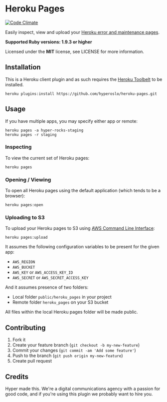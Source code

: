 # Heroku Pages

[![Code Climate](https://codeclimate.com/github/hyperoslo/heroku-pages.png)](https://codeclimate.com/github/hyperoslo/heroku-pages)

Easily inspect, view and upload your [Heroku error and maintenance pages](https://devcenter.heroku.com/articles/error-pages#customize-pages).

**Supported Ruby versions: 1.9.3 or higher**

Licensed under the **MIT** license, see LICENSE for more information.


## Installation

This is a Heroku client plugin and as such requires the [Heroku Toolbelt](https://toolbelt.heroku.com/) to be installed.

```shell
heroku plugins:install https://github.com/hyperoslo/heroku-pages.git
```


## Usage

If you have multiple apps, you may specify either app or remote:

```shell
heroku pages -a hyper-rocks-staging
heroku pages -r staging
```

### Inspecting

To view the current set of Heroku pages:

```shell
heroku pages
```

### Opening / Viewing

To open all Heroku pages using the default application (which tends to be a browser):

```shell
heroku pages:open
```

### Uploading to S3

To upload your Heroku pages to S3 using [AWS Command Line Interface](http://aws.amazon.com/cli):

```shell
heroku pages:upload
```

It assumes the following configuration variables to be present for the given app:

- `AWS_REGION`
- `AWS_BUCKET`
- `AWS_KEY` or `AWS_ACCESS_KEY_ID`
- `AWS_SECRET` or `AWS_SECRET_ACCESS_KEY`

And it assumes presence of two folders:

- Local folder `public/heroku_pages` in your project
- Remote folder `heroku_pages` on your S3 bucket

All files within the local Heroku pages folder will be made public.


## Contributing

1. Fork it
2. Create your feature branch (`git checkout -b my-new-feature`)
3. Commit your changes (`git commit -am 'Add some feature'`)
4. Push to the branch (`git push origin my-new-feature`)
5. Create pull request


## Credits

Hyper made this. We're a digital communications agency with a passion for good code,
and if you're using this plugin we probably want to hire you.

